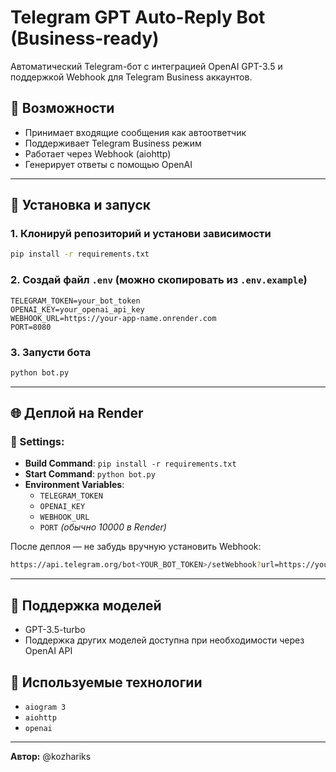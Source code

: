 # Telegram GPT Auto-Reply Bot (Business-ready)

Автоматический Telegram-бот с интеграцией OpenAI GPT-3.5 и поддержкой Webhook для Telegram Business аккаунтов.

## 🚀 Возможности
- Принимает входящие сообщения как автоответчик
- Поддерживает Telegram Business режим
- Работает через Webhook (aiohttp)
- Генерирует ответы с помощью OpenAI

---

## 📁 Установка и запуск

### 1. Клонируй репозиторий и установи зависимости
```bash
pip install -r requirements.txt
```

### 2. Создай файл `.env` (можно скопировать из `.env.example`)
```env
TELEGRAM_TOKEN=your_bot_token
OPENAI_KEY=your_openai_api_key
WEBHOOK_URL=https://your-app-name.onrender.com
PORT=8080
```

### 3. Запусти бота
```bash
python bot.py
```

---

## 🌐 Деплой на Render

### 🔧 Settings:
- **Build Command**: `pip install -r requirements.txt`
- **Start Command**: `python bot.py`
- **Environment Variables**:
  - `TELEGRAM_TOKEN`
  - `OPENAI_KEY`
  - `WEBHOOK_URL`
  - `PORT` *(обычно 10000 в Render)*

После деплоя — не забудь вручную установить Webhook:

```bash
https://api.telegram.org/bot<YOUR_BOT_TOKEN>/setWebhook?url=https://your-app-name.onrender.com/webhook
```

---

## 💬 Поддержка моделей
- GPT-3.5-turbo
- Поддержка других моделей доступна при необходимости через OpenAI API

## 🧠 Используемые технологии
- `aiogram 3`
- `aiohttp`
- `openai`

---

**Автор:** @kozhariks
